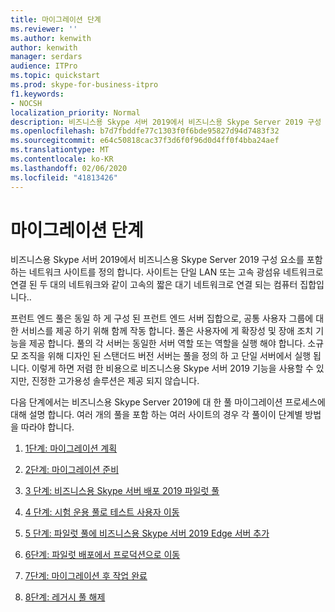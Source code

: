 ```yaml
---
title: 마이그레이션 단계
ms.reviewer: ''
ms.author: kenwith
author: kenwith
manager: serdars
audience: ITPro
ms.topic: quickstart
ms.prod: skype-for-business-itpro
f1.keywords:
- NOCSH
localization_priority: Normal
description: 비즈니스용 Skype 서버 2019에서 비즈니스용 Skype Server 2019 구성 요소를 포함 하는 네트워크 사이트를 정의 합니다. 사이트는 단일 LAN 또는 고속 광섬유 네트워크로 연결 된 두 대의 네트워크와 같이 고속의 짧은 대기 네트워크로 연결 되는 컴퓨터 집합입니다..
ms.openlocfilehash: b7d7fbddfe77c1303f0f6bde95827d94d7483f32
ms.sourcegitcommit: e64c50818cac37f3d6f0f96d0d4ff0f4bba24aef
ms.translationtype: MT
ms.contentlocale: ko-KR
ms.lasthandoff: 02/06/2020
ms.locfileid: "41813426"
---
```

# <a name="migration-phases"></a>마이그레이션 단계

비즈니스용 Skype 서버 2019에서 비즈니스용 Skype Server 2019 구성 요소를 포함 하는 네트워크 사이트를 정의 합니다. 사이트는 단일 LAN 또는 고속 광섬유 네트워크로 연결 된 두 대의 네트워크와 같이 고속의 짧은 대기 네트워크로 연결 되는 컴퓨터 집합입니다.. 
  
프런트 엔드 풀은 동일 하 게 구성 된 프런트 엔드 서버 집합으로, 공통 사용자 그룹에 대 한 서비스를 제공 하기 위해 함께 작동 합니다. 풀은 사용자에 게 확장성 및 장애 조치 기능을 제공 합니다. 풀의 각 서버는 동일한 서버 역할 또는 역할을 실행 해야 합니다. 소규모 조직을 위해 디자인 된 스탠더드 버전 서버는 풀을 정의 하 고 단일 서버에서 실행 됩니다. 이렇게 하면 저렴 한 비용으로 비즈니스용 Skype 서버 2019 기능을 사용할 수 있지만, 진정한 고가용성 솔루션은 제공 되지 않습니다. 
  
다음 단계에서는 비즈니스용 Skype Server 2019에 대 한 풀 마이그레이션 프로세스에 대해 설명 합니다. 여러 개의 풀을 포함 하는 여러 사이트의 경우 각 풀이이 단계별 방법을 따라야 합니다.
  
1. [1단계: 마이그레이션 계획](phase-1-plan-your-migration.md)
    
2. [2단계: 마이그레이션 준비](phase-2-prepare-for-migration.md)
    
3. [3 단계: 비즈니스용 Skype 서버 배포 2019 파일럿 풀](phase-3-deploy-pilot-pool.md)
    
4. [4 단계: 시험 운용 풀로 테스트 사용자 이동](phase-4-move-test-users-to-the-pilot-pool.md)
    
5. [5 단계: 파일럿 풀에 비즈니스용 Skype 서버 2019 Edge 서버 추가](phase-5-add-edge-server-to-pilot-pool.md)
    
6. [6단계: 파일럿 배포에서 프로덕션으로 이동](phase-6-move-from-pilot-deployment-into-production.md)
    
7. [7단계: 마이그레이션 후 작업 완료](phase-7-complete-post-migration-tasks.md)
    
8. [8단계: 레거시 풀 해제](phase-8-decommission-legacy-pools.md)
    


